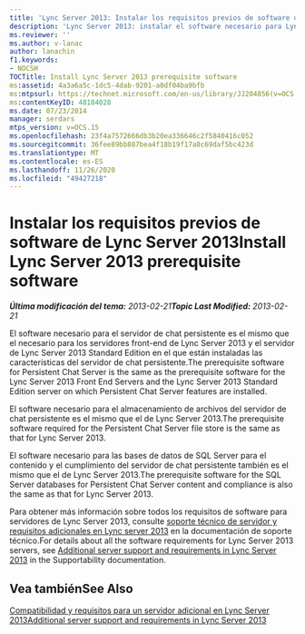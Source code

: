 ```yaml
---
title: 'Lync Server 2013: Instalar los requisitos previos de software de Lync Server 2013'
description: 'Lync Server 2013: instalar el software necesario para Lync Server 2013.'
ms.reviewer: ''
ms.author: v-lanac
author: lanachin
f1.keywords:
- NOCSH
TOCTitle: Install Lync Server 2013 prerequisite software
ms:assetid: 4a3a6a5c-1dc5-4dab-9201-a0df04ba9bfb
ms:mtpsurl: https://technet.microsoft.com/en-us/library/JJ204856(v=OCS.15)
ms:contentKeyID: 48184028
ms.date: 07/23/2014
manager: serdars
mtps_version: v=OCS.15
ms.openlocfilehash: 23f4a7572666db3b20ea336646c2f5840416c052
ms.sourcegitcommit: 36fee89bb887bea4f18b19f17a8c69daf5bc423d
ms.translationtype: MT
ms.contentlocale: es-ES
ms.lasthandoff: 11/26/2020
ms.locfileid: "49427218"
---
```

# <a name="install-lync-server-2013-prerequisite-software"></a><span data-ttu-id="7749b-103">Instalar los requisitos previos de software de Lync Server 2013</span><span class="sxs-lookup"><span data-stu-id="7749b-103">Install Lync Server 2013 prerequisite software</span></span>

<div data-xmlns="http://www.w3.org/1999/xhtml">

<div class="topic" data-xmlns="http://www.w3.org/1999/xhtml" data-msxsl="urn:schemas-microsoft-com:xslt" data-cs="https://msdn.microsoft.com/">

<div data-asp="https://msdn2.microsoft.com/asp">



</div>

<div id="mainSection">

<div id="mainBody"><span data-ttu-id="7749b-104">

<span> </span></span><span class="sxs-lookup"><span data-stu-id="7749b-104">

<span> </span></span></span>

<span data-ttu-id="7749b-105">_**Última modificación del tema:** 2013-02-21_</span><span class="sxs-lookup"><span data-stu-id="7749b-105">_**Topic Last Modified:** 2013-02-21_</span></span>

<span data-ttu-id="7749b-106">El software necesario para el servidor de chat persistente es el mismo que el necesario para los servidores front-end de Lync Server 2013 y el servidor de Lync Server 2013 Standard Edition en el que están instaladas las características del servidor de chat persistente.</span><span class="sxs-lookup"><span data-stu-id="7749b-106">The prerequisite software for Persistent Chat Server is the same as the prerequisite software for the Lync Server 2013 Front End Servers and the Lync Server 2013 Standard Edition server on which Persistent Chat Server features are installed.</span></span>

<span data-ttu-id="7749b-107">El software necesario para el almacenamiento de archivos del servidor de chat persistente es el mismo que el de Lync Server 2013.</span><span class="sxs-lookup"><span data-stu-id="7749b-107">The prerequisite software required for the Persistent Chat Server file store is the same as that for Lync Server 2013.</span></span>

<span data-ttu-id="7749b-108">El software necesario para las bases de datos de SQL Server para el contenido y el cumplimiento del servidor de chat persistente también es el mismo que el de Lync Server 2013.</span><span class="sxs-lookup"><span data-stu-id="7749b-108">The prerequisite software for the SQL Server databases for Persistent Chat Server content and compliance is also the same as that for Lync Server 2013.</span></span>

<span data-ttu-id="7749b-109">Para obtener más información sobre todos los requisitos de software para servidores de Lync Server 2013, consulte [soporte técnico de servidor y requisitos adicionales en Lync server 2013](lync-server-2013-additional-server-support-and-requirements.md) en la documentación de soporte técnico.</span><span class="sxs-lookup"><span data-stu-id="7749b-109">For details about all the software requirements for Lync Server 2013 servers, see [Additional server support and requirements in Lync Server 2013](lync-server-2013-additional-server-support-and-requirements.md) in the Supportability documentation.</span></span>

<div>

## <a name="see-also"></a><span data-ttu-id="7749b-110">Vea también</span><span class="sxs-lookup"><span data-stu-id="7749b-110">See Also</span></span>


[<span data-ttu-id="7749b-111">Compatibilidad y requisitos para un servidor adicional en Lync Server 2013</span><span class="sxs-lookup"><span data-stu-id="7749b-111">Additional server support and requirements in Lync Server 2013</span></span>](lync-server-2013-additional-server-support-and-requirements.md)  
  

<span data-ttu-id="7749b-112"></div>

</div>

<span> </span>

</div>

</div>

</span><span class="sxs-lookup"><span data-stu-id="7749b-112"></div>

</div>

<span> </span>

</div>

</div>

</span></span></div>

